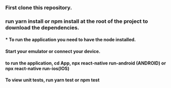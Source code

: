 
### First clone this repository.
### run yarn install or npm install at the root of the project to download the dependencies.

#### * To run the application you need to have the node installed.


#### Start your emulator or connect your device.
#### to run the application, cd App, npx react-native run-android (ANDROID) or npx react-native run-ios(IOS)

#### To view unit tests, run yarn test or npm test
